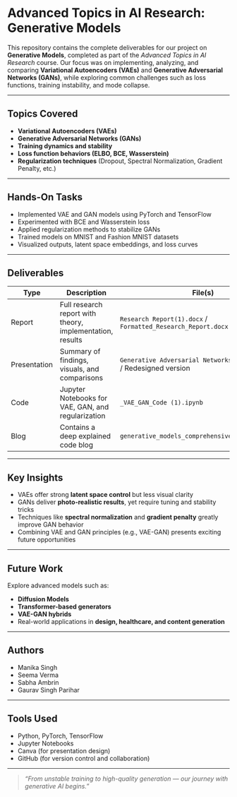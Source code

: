 #  Advanced Topics in AI Research: Generative Models

This repository contains the complete deliverables for our project on **Generative Models**, completed as part of the _Advanced Topics in AI Research_ course. Our focus was on implementing, analyzing, and comparing **Variational Autoencoders (VAEs)** and **Generative Adversarial Networks (GANs)**, while exploring common challenges such as loss functions, training instability, and mode collapse.

---

##  Topics Covered

- **Variational Autoencoders (VAEs)**  
- **Generative Adversarial Networks (GANs)**  
- **Training dynamics and stability**  
- **Loss function behaviors (ELBO, BCE, Wasserstein)**  
- **Regularization techniques** (Dropout, Spectral Normalization, Gradient Penalty, etc.)

---

##  Hands-On Tasks

-  Implemented VAE and GAN models using PyTorch and TensorFlow  
-  Experimented with BCE and Wasserstein loss  
-  Applied regularization methods to stabilize GANs  
-  Trained models on MNIST and Fashion MNIST datasets  
-  Visualized outputs, latent space embeddings, and loss curves

---

##  Deliverables

| Type            | Description                                         | File(s)                                                                 |
|-----------------|-----------------------------------------------------|-------------------------------------------------------------------------|
|  Report        | Full research report with theory, implementation, results | `Research Report(1).docx` / `Formatted_Research_Report.docx`               |
|  Presentation | Summary of findings, visuals, and comparisons       | `Generative Adversarial Networks Ppt task.pptx` / Redesigned version    |
|  Code         | Jupyter Notebooks for VAE, GAN, and regularization  | `_VAE_GAN_Code (1).ipynb`|
|  Blog  | Contains a deep explained code blog              | `generative_models_comprehensive_guide.markdown`                                          |

---

##  Key Insights

- VAEs offer strong **latent space control** but less visual clarity  
- GANs deliver **photo-realistic results**, yet require tuning and stability tricks  
- Techniques like **spectral normalization** and **gradient penalty** greatly improve GAN behavior  
- Combining VAE and GAN principles (e.g., VAE-GAN) presents exciting future opportunities

---

##  Future Work

Explore advanced models such as:
- **Diffusion Models**
- **Transformer-based generators**
- **VAE-GAN hybrids**
- Real-world applications in **design, healthcare, and content generation**

---

##  Authors

- Manika Singh  
- Seema Verma  
- Sabha Ambrin  
- Gaurav Singh Parihar

---

##  Tools Used

- Python, PyTorch, TensorFlow  
- Jupyter Notebooks  
- Canva (for presentation design)  
- GitHub (for version control and collaboration)

---

> _“From unstable training to high-quality generation — our journey with generative AI begins.”_


